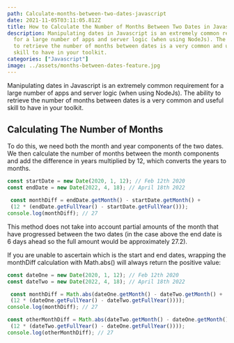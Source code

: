 ```yaml
---
path: Calculate-months-between-two-dates-javascript
date: 2021-11-05T03:11:05.812Z
title: How to Calculate the Number of Months Between Two Dates in Javascript
description: Manipulating dates in Javascript is an extremely common requirement
  for a large number of apps and server logic (when using NodeJs). The ability
  to retrieve the number of months between dates is a very common and useful
  skill to have in your toolkit.
categories: ["Javascript"]
image: ../assets/months-between-dates-feature.jpg
---
```

Manipulating dates in Javascript is an extremely common requirement for a large number of apps and server logic (when using NodeJs). The ability to retrieve the number of months between dates is a very common and useful skill to have in your toolkit.

## Calculating The Number of Months

To do this, we need both the month and year components of the two dates. We then calculate the number of months between the month components and add the difference in years multiplied by 12, which converts the years to months.

```typescript
const startDate = new Date(2020, 1, 12); // Feb 12th 2020
const endDate = new Date(2022, 4, 18); // April 18th 2022

 const monthDiff = endDate.getMonth() - startDate.getMonth() +
 (12 * (endDate.getFullYear() - startDate.getFullYear()));
console.log(monthDiff); // 27
```

This method does not take into account partial amounts of the month that have progressed between the two dates (in the case above the end date is 6 days ahead so the full amount would be approximately 27.2).

If you are unable to ascertain which is the start and end dates, wrapping the monthDiff calculation with Math.abs() will always return the positive value:

```typescript
const dateOne = new Date(2020, 1, 12); // Feb 12th 2020
const dateTwo = new Date(2022, 4, 18); // April 18th 2022

 const monthDiff = Math.abs(dateOne.getMonth() - dateTwo.getMonth() +
 (12 * (dateOne.getFullYear() - dateTwo.getFullYear())));
console.log(monthDiff); // 27

const otherMonthDiff = Math.abs(dateTwo.getMonth() - dateOne.getMonth() +
 (12 * (dateTwo.getFullYear() - dateOne.getFullYear())));
console.log(otherMonthDiff); // 27
```